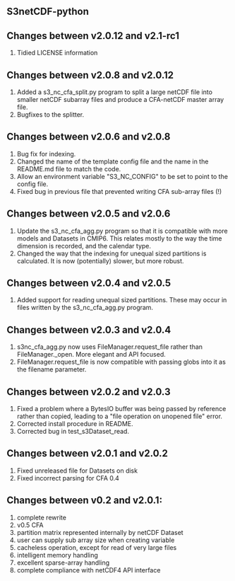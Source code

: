 S3netCDF-python
---------------

Changes between v2.0.12 and v2.1-rc1
------------------------------------
1. Tidied LICENSE information

Changes between v2.0.8 and v2.0.12
----------------------------------
1. Added a s3_nc_cfa_split.py program to split a large netCDF file into smaller netCDF subarray files and produce a CFA-netCDF master array file.
2. Bugfixes to the splitter.

Changes between v2.0.6 and v2.0.8
---------------------------------
1. Bug fix for indexing.
2. Changed the name of the template config file and the name in the README.md file to match the code.
3. Allow an environment variable "S3_NC_CONFIG" to be set to point to the config file.
4. Fixed bug in previous file that prevented writing CFA sub-array files (!)

Changes between v2.0.5 and v2.0.6
---------------------------------
1. Update the s3_nc_cfa_agg.py program so that it is compatible with more models and Datasets in CMIP6.  This relates mostly to the way the time dimension is recorded, and the calendar type.
2. Changed the way that the indexing for unequal sized partitions is calculated.  It is now (potentially) slower, but more robust.

Changes between v2.0.4 and v2.0.5
---------------------------------
1. Added support for reading unequal sized partitions.  These may occur in files written by the s3_nc_cfa_agg.py program.

Changes between v2.0.3 and v2.0.4
---------------------------------
1. s3nc_cfa_agg.py now uses FileManager.request_file rather than FileManager._open.  More elegant and API focused.
2. FileManager.request_file is now compatible with passing globs into it as the filename parameter.

Changes between v2.0.2 and v2.0.3
---------------------------------
1. Fixed a problem where a BytesIO buffer was being passed by reference rather than copied, leading to a "file operation on unopened file" error.
2. Corrected install procedure in README.
3. Corrected bug in test_s3Dataset_read.

Changes between v2.0.1 and v2.0.2
---------------------------------
1. Fixed unreleased file for Datasets on disk
2. Fixed incorrect parsing for CFA 0.4

Changes between v0.2 and v2.0.1:
--------------------------------
1. complete rewrite
2. v0.5 CFA
3. partition matrix represented internally by netCDF Dataset
4. user can supply sub array size when creating variable
5. cacheless operation, except for read of very large files
6. intelligent memory handling
7. excellent sparse-array handling
8. complete compliance with netCDF4 API interface
